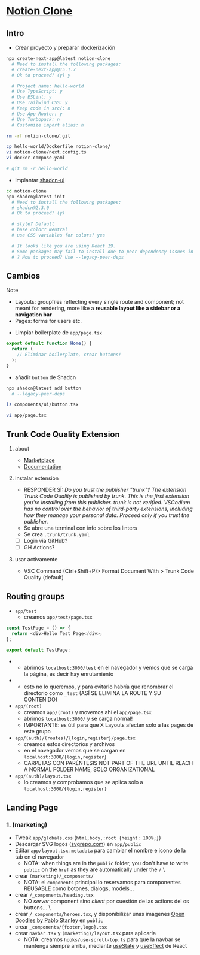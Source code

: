 # [Notion Clone](https://www.youtube.com/watch?v=0OaDyjB9Ib8)


## Intro

- Crear proyecto y preparar dockerización

```bash
npx create-next-app@latest notion-clone
  # Need to install the following packages:
  # create-next-app@15.1.7
  # Ok to proceed? (y) y

  # Project name: hello-world
  # Use TypeScript: y
  # Use ESLint: y
  # Use Tailwind CSS: y
  # Keep code in src/: n
  # Use App Router: y
  # Use Turbopack: n
  # Customize import alias: n

rm -rf notion-clone/.git

cp hello-world/Dockerfile notion-clone/
vi notion-clone/next.config.ts
vi docker-compose.yaml

# git rm -r hello-world
```

- Implantar [shadcn-ui](https://ui.shadcn.com/)

```sh
cd notion-clone
npx shadcn@latest init
  # Need to install the following packages:
  # shadcn@2.3.0
  # Ok to proceed? (y)

  # style? Default
  # base color? Neutral
  # use CSS variables for colors? yes

  # It looks like you are using React 19.
  # Some packages may fail to install due to peer dependency issues in npm (see https://ui.shadcn.com/react-19).
  # ? How to proceed? Use --legacy-peer-deps
```


## Cambios

> [!NOTE]
> - Layouts: groupfiles reflecting every single route and component; not meant for rendering, more like a **reusable layout like a sidebar or a navigation bar**
> - Pages: forms for users etc.

<!-- - `app/layout.tsx`: -->

- Limpiar boilerplate de `app/page.tsx`

```ts
export default function Home() {
  return (
    // Eliminar boilerplate, crear buttons!
  );
}
```

- añadir `button` de Shadcn

```sh
npx shadcn@latest add button
  # --legacy-peer-deps

ls components/ui/button.tsx

vi app/page.tsx
```

## Trunk Code Quality Extension

1. about
   - [Marketplace](https://marketplace.visualstudio.com/items?itemName=Trunk.io)
   - [Documentation](https://docs.trunk.io/code-quality/ide-integration/vscode)

2. instalar extensión
   - RESPONDER SÍ: *Do you trust the publisher "trunk"? The extension Trunk Code Quality is published by trunk. This is the first extension you're installing from this publisher. trunk is not verified. VSCodium has no control over the behavior of third-party extensions, including how they manage your personal data. Proceed only if you trust the publisher.*
   - Se abre una terminal con info sobre los linters
   - Se crea `.trunk/trunk.yaml`
   - [ ] Login via GitHub?
   - [ ] GH Actions?

3. usar activamente
   - VSC Command (Ctrl+Shift+P)> Format Document With > Trunk Code Quality (default)


## Routing groups

- `app/test`
  - creamos `app/test/page.tsx`

```ts
const TestPage = () => {
  return <div>Hello Test Page</div>;
};

export default TestPage;
```

- - abrimos `localhost:3000/test` en el navegador y vemos que se carga la página, es decir hay enrutamiento
- - esto no lo queremos, y para evitarlo habría que renombrar el directorio como `_test` (ASÍ SE ELIMINA LA ROUTE Y SU CONTENIDO)
- `app/(root)`
  - creamos `app/(root)` y movemos ahí el `app/page.tsx`
  - abrimos `localhost:3000/` y se carga normal!
  - IMPORTANTE: es útil para que X Layouts afecten solo a las pages de este grupo
- `app/(auth)/(routes)/{login,register}/page.tsx`
  - creamos estos directorios y archivos
  - en el navegador vemos que se cargan en `localhost:3000/{login,register}`
  - CARPETAS CON PARÉNTESIS NOT PART OF THE URL UNTIL REACH A NORMAL FOLDER NAME, SOLO ORGANIZATIONAL
- `app/(auth)/layout.tsx`
  - lo creamos y comprobamos que se aplica solo a `localhost:3000/{login,register}`

## Landing Page

### 1. (marketing)

- Tweak `app/globals.css` (`html,body,:root {height: 100%;}`)
- Descargar SVG logos ([svgrepo.com](https://www.svgrepo.com/svg/396901/letter-j)) en `app/public`
- Editar `app/layout.tsx`: `metadata` para cambiar el nombre e icono de la tab en el navegador
  - NOTA: when things are in the `public` folder, you don't have to write `public` on the `href` as they are automatically under the `/`
\
- crear `(marketing)/_components/`
  - NOTA: el `components` principal lo reservamos para componentes REUSABLE como botones, dialogs, models...
- crear `/_components/heading.tsx`
  - NO *server* component sino *client* por cuestión de las actions del os buttons...
\
- crear `/_components/heroes.tsx`, y disponibilizar unas imágenes [Open Doodles by Pablo Stanley](https://blush.design/collections/L9oIBvB7R7IjzZWxOfIu/open-doodles/doodles-reflecting/lFDp6aPiG?bg=f9f5f6) en `public`
- crear `_components/{footer,logo}.tsx`
- crear `navbar.tsx` y `(marketing)/layout.tsx` para aplicarla
  - NOTA: creamos `hooks/use-scroll-top.ts` para que la navbar se mantenga siempre arriba, mediante [useState](https://react.dev/reference/react/useState) y [useEffect](https://react.dev/reference/react/useEffect) de React



